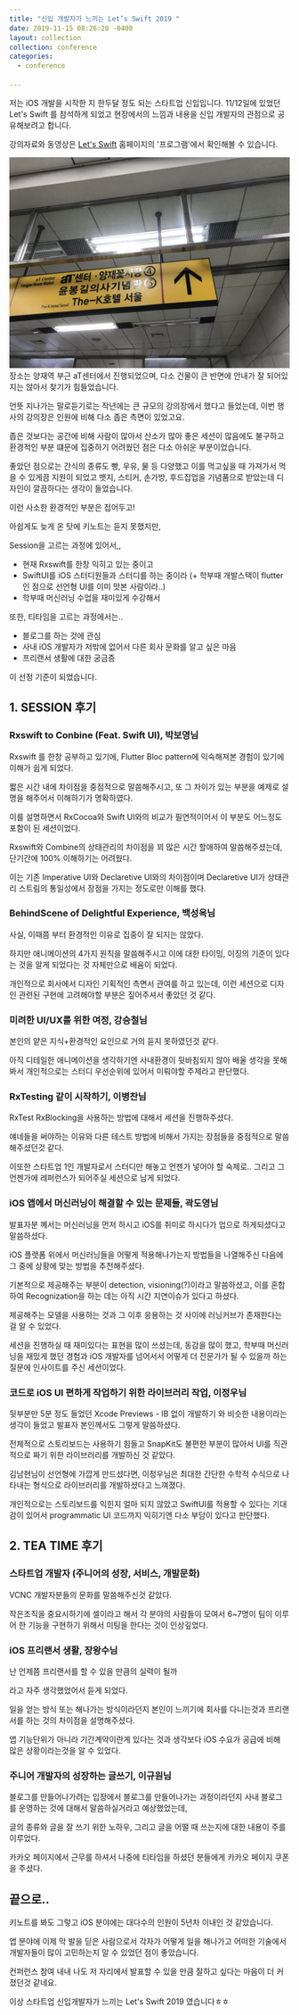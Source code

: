 ```yaml
---
title: "신입 개발자가 느끼는 Let’s Swift 2019 "
date: 2019-11-15 08:26:28 -0400
layout: collection
collection: conference
categories:
  - conference
  
---
```




저는 iOS 개발을 시작한 지 한두달 정도 되는 스타트업 신입입니다.
11/12일에 있었던 Let's Swift 를 참석하게 되었고 현장에서의 느낌과 내용을 신입 개발자의 관점으로 공유해보려고 합니다.



강의자료와 동영상은 [Let's Swift](http://letswift.kr/2019/) 홈페이지의 '프로그램'에서 확인해볼 수 있습니다.

![image1](../images/letsswift/IMG_2942.jpeg)
장소는 양재역 부근 aT센터에서 진행되었으며, 다소 건물이 큰  반면에 안내가 잘 되어있지는 않아서 찾기가 힘들었습니다.

언뜻 지나가는 말로듣기로는 작년에는 큰 규모의 강의장에서 했다고 들었는데, 이번 행사의 강의장은 인원에 비해 다소 좁은 측면이 있었고요.

좁은 것보다는 공간에 비해 사람이 많아서 산소가 많아 좋은 세션이 많음에도 불구하고 환경적인 부분 떄문에 집중하기 어려웠던 점은 다소 아쉬운 부분이었습니다. 

좋았던 점으로는 간식의 종류도 빵, 우유, 물 등 다양했고 이를 먹고싶을 때 가져가서 먹을 수 있게끔 지원이 되었고 뱃지, 스티커, 손가방, 후드집업을 기념품으로 받았는데 디자인이 깔끔하다는 생각이 들었습니다. 

이런 사소한 환경적인 부분은 접어두고!

아쉽게도 늦게 온 탓에 키노트는 듣지 못했지만,

Session을 고르는 과정에 있어서,,

- 현재 Rxswift를 한창 익히고 있는 중이고
-  SwiftUI를 iOS 스터디원들과 스터디를 하는 중이라 (+ 학부때 개발스택이 flutter인 점으로 선언형 UI를 이미 맛본 사람이라..) 
-  학부때 머신러닝 수업을 재미있게 수강해서

또한, 티타임을 고르는 과정에서는..

- 블로그를 하는 것에 관심
- 사내 iOS 개발자가 저밖에 없어서 다른 회사 문화를 알고 싶은 마음
- 프리랜서 생활에 대한 궁금증

이 선정 기준이 되었습니다.

## 1. SESSION 후기

### Rxswift to Conbine (Feat. Swift UI), 박보영님
Rxswift 를 한창 공부하고 있기에, Flutter Bloc pattern에 익숙해져본 경험이 있기에 이해가 쉽게 되었다. 

짧은 시간 내에 차이점을 중점적으로 말씀해주시고, 또 그 차이가 있는 부분을 예제로 설명을 해주어서 이해하기가 명확하였다. 

이를 설명하면서 RxCocoa와 Swift UI와의 비교가 필연적이어서 이 부분도 어느정도 포함이 된 세션이었다.

Rxswift와 Combine의 상태관리의 차이점을 꾀 많은 시간 할애하여 말씀해주셨는데, 단기간에 100% 이해하기는 어려웠다.

이는 기존 Imperative UI와  Declaretive UI와의 차이점이며 Declaretive UI가 상태관리 스트림의 통일성에서
장점을 가지는 정도로만 이해를 했다.


### BehindScene of Delightful Experience, 백성옥님
사실, 이때쯤 부터 환경적인 이유로 집중이 잘 되지는 않았다. 

하지만 애니메이션의 4가지 원칙을 말씀해주시고 이에 대한 타이밍, 이징의 기준이 있다는 것을 알게 되었다는 것 자체만으로 배움이 되었다.

개인적으로 회사에서 디자인 기획적인 측면서 관여를 하고 있는데, 이런 세션으로 디자인 관련된 구현에 고려해야할 부분은 짚어주셔서 좋았던 것 같다.


### 미려한 UI/UX를 위한 여정, 강승철님
본인의 얕은 지식+환경적인 요인으로 거의 듣지 못하였던것 같다. 

아직 디테일한 애니메이션을 생각하기엔 사내환경이 뒷바침되지 않아 배울 생각을 못해봐서 개인적으로는 스터디 우선순위에 있어서 미뤄야할 주제라고 판단했다.

### RxTesting 같이 시작하기, 이병찬님
RxTest RxBlocking을 사용하는 방법에 대해서 세션을 진행하주셨다. 

얘네들을 써야하는 이유와 다른 테스트 방법에 비해서 가지는 장점들을 중점적으로 말씀해주셨던것 같다.

이또한 스타트업 1인 개발자로서 스터디만 해놓고 언젠가 넣어야 할 숙제로..  그리고 그 언젠가에 레퍼런스가 되어주실 세션으로 남게 되었다.



### iOS 앱에서 머신러닝이 해결할 수 있는 문제들, 곽도영님

발표자분 꼐서는 머신러닝을 먼저 하시고 iOS를 취미로 하시다가 업으로 하게되셨다고 말씀하셨다.

iOS 플랫폼 위에서 머신러닝들을 어떻게 적용해나가는지 방법들을 나열해주신 다음에 그 중에 상황에 맞는 방법을 추천해주셨다.

기본적으로 제공해주는 부분이 detection, visioning(?)이라고 말씀하셨고, 이를 혼합하여 Recognization을 하는 데는 아직 시간 지연이슈가 있다고 하셨다.

제공해주는 모델을 사용하는 것과 그 이후 응용하는 것 사이에 러닝커브가 존재한다는 걸 알 수 있었다.


세션을 진행하실 때 재미있다는 표현을 많이 쓰셨는데, 동감을 많이 했고, 학부때 머신러닝을 재밌게 했던 경험과 iOS 개발자를 넘어서서 어떻게 더 전문가가 될 수 있을까 하는 질문에 인사이트를 주신 세션이었다.


### 코드로 iOS UI 편하게 작업하기 위한 라이브러리 작업, 이정우님

뒷부분만 5분 정도 들었던 Xcode Previews - IB 없이 개발하기 와 비슷한 내용이라는 생각이 들었고 발표자 본인께서도 그렇게 말씀하셨다.

전체적으로 스토리보드는 사용하기 힘들고 SnapKit도 불편한 부분이 많아서 UI를 직관적으로 짜기 위한 라이브러리를 개발하신 것 같았다.

김남현님이 선언형에 가깝게 만드셨다면, 이정우님은 최대한 간단한 수학적 수식으로 나타내는 형식으로 라이브러리를 개발하셨다고 느껴졌다.

개인적으로는 스토리보드를 익힌지 얼마 되지 않았고 SwiftUI를 적용할 수 있다는 기대감이 있어서  programmatic UI 코드까지 익히기엔 다소 부담이 있다고 판단했다.



##  2. TEA TIME 후기 
### 스타트업 개발자 (주니어의 성장, 서비스, 개발문화)
VCNC 개발자분들의 문화를 말씀해주신것 같았다. 

작은조직을 중요시하기에 셀이라고 해서 각 분야의 사람들이 모여서 6~7명이 팀이 이루어 한 기능을 구현하기 위해서 미팅을 한다는 것이 인상깊었다.




### iOS 프리랜서 생활, 장왕수님

난 언제쯤 프리랜서를 할 수 있을 만큼의 실력이 될까

라고 자주 생각했었어서 듣게 되었다.

일을 얻는 방식 또는 해나가는 방식이라던지 본인이 느끼기에 회사를 다니는것과 프리랜서를 하는 것의 차이점을 설명해주셨다.

앱 기능단위가 아니라 기간계약이란게 있다는 것과 생각보다 iOS 수요가 공급에 비해 많은 상황이라는것을 알 수 있었다.



### 주니어 개발자의 성장하는 글쓰기, 이규원님

블로그를 만들어나가려는 입장에서 블로그를 만들어나가는 과정이라던지 사내 블로그를 운영하는 것에 대해서 말씀하실거라고 예상했었는데,

글의 종류와 글을 잘 쓰기 위한 노하우, 그리고 글을 어떨 때 쓰는지에 대한 내용이 주를 이루었다.

카카오 페이지에서 근무를 하셔서 나중에 티타임을 하셨던 분들에게 카카오 페이지 쿠폰을 주셨다.




## 끝으로..

키노트를 봐도 그렇고 iOS 분야에는 대다수의 인원이 5년차 이내인 것 같았습니다.

앱 분야에 이제 막 발을 딛은 사람으로서 각자가 어떻게 일을 해나가고 어떠한 기술에서 개발자들이 많이 고민하는지 알 수 있었던 점이 좋았습니다.

컨퍼런스 참여 내내 나도 저 자리에서 발표할 수 있을 만큼 잘하고 싶다는 마음이 더 커졌던것 같네요.

이상 스타트업 신입개발자가 느끼는 Let's Swift 2019 였습니다ㅎㅎ

